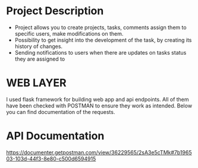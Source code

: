 # Project Description

- Project allows you to create projects, tasks, comments assign them to specific users, make modifications on them. 
- Possibility to get insight into the development of the task, by creating its history
  of changes.
- Sending notifications to users when there are updates on tasks status they are assigned to
# WEB LAYER
I used flask framework for building web app and api endpoints. All of them have been checked with POSTMAN
to ensure they work as intended. 
Below you can find documentation of the requests.
# API Documentation

https://documenter.getpostman.com/view/36229565/2sA3e5cTMk#7b196503-103d-44f3-8e80-c500d6594915
